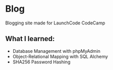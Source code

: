 # Blog
Blogging site made for LaunchCode CodeCamp

## What I learned:
* Database Management with phpMyAdmin
* Object-Relational Mapping with SQL Alchemy
* SHA256 Password Hashing